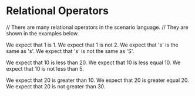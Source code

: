 # Relational Operators

// There are many relational operators in the scenario language.
// They are shown in the examples below.

We expect that 1 is 1.
We expect that 1 is not 2.
We expect that 's' is the same as 's'.
We expect that 's' is not the same as 'S'.

We expect that 10 is less than 20.
We expect that 10 is less equal 10.
We expect that 10 is not less than 5.

We expect that 20 is greater than 10.
We expect that 20 is greater equal 20.
We expect that 20 is not greater than 30.
